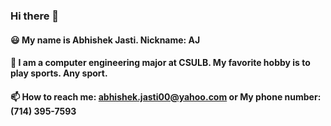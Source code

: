 ### Hi there 👋

#### 😃 My name is Abhishek Jasti. Nickname: AJ
#### 🥇 I am a computer engineering major at CSULB. My favorite hobby is to play sports. Any sport.
#### 📫 How to reach me: abhishek.jasti00@yahoo.com or My phone number: (714) 395-7593
<!--
**JastiAbhishek/JastiAbhishek** is a ✨ _special_ ✨ repository because its `README.md` (this file) appears on your GitHub profile.

Here are some ideas to get you started:

- 🔭 I’m currently working on ...
- 🌱 I’m currently learning ...
- 👯 I’m looking to collaborate on ...
- 🤔 I’m looking for help with ...
- 💬 Ask me about ...
- 📫 How to reach me: ...
- 😄 Pronouns: ...
- ⚡ Fun fact: ...
-->
